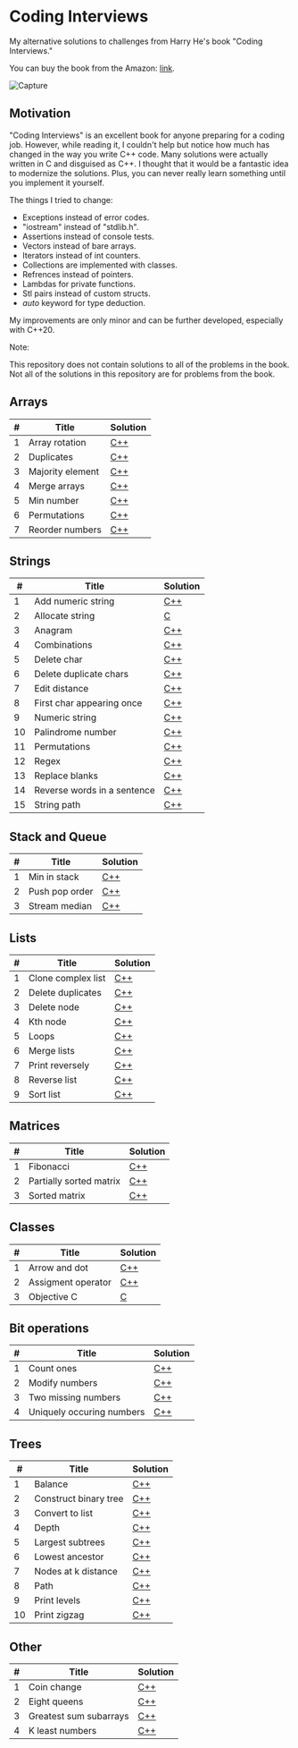 # Coding Interviews
My alternative solutions to challenges from Harry He's book "Coding Interviews."

You can buy the book from the Amazon: <a href="https://www.amazon.de/Coding-Interviews-Questions-Solutions-Programming/dp/1430247614">link</a>.

![Capture](https://user-images.githubusercontent.com/37275728/186154277-b2ef19e7-1d07-4e4f-8bb6-ba6887e05519.PNG)

## Motivation

"Coding Interviews" is an excellent book for anyone preparing for a coding job. However, while reading it, I couldn't help but notice how much has changed in the way you write C++ code. Many solutions were actually written in C and disguised as C++. I thought that it would be a fantastic idea to modernize the solutions. Plus, you can never really learn something until you implement it yourself.

The things I tried to change:

- Exceptions instead of error codes.
- "iostream" instead of "stdlib.h".
- Assertions instead of console tests.
- Vectors instead of bare arrays.
- Iterators instead of int counters.
- Collections are implemented with classes.
- Refrences instead of pointers.
- Lambdas for private functions.
- Stl pairs instead of custom structs.
- <i>auto</i> keyword for type deduction.

My improvements are only minor and can be further developed, especially with C++20.

Note:

This repository does not contain solutions to all of the problems in the book.
Not all of the solutions in this repository are for problems from the book.

## Arrays

<table>
    <thead>
        <tr>
            <th>#</th>
            <th>Title</th>
            <th>Solution</th>
        </tr>
    </thead>
    <tbody>
        <tr>
            <td>1</td>
            <td>Array rotation</td>
            <td><a href="https://github.com/djeada/CodingInterviews/blob/master/src/1_Arrays/array_rotation.cpp">C++</a></td>
        </tr>
        <tr>
            <td>2</td>
            <td>Duplicates</td>
            <td><a href="https://github.com/djeada/CodingInterviews/blob/master/src/1_Arrays/duplicates.cpp">C++</a></td>
        </tr>
        <tr>
            <td>3</td>
            <td>Majority element</td>
            <td><a href="https://github.com/djeada/CodingInterviews/blob/master/src/1_Arrays/majority_element.cpp">C++</a></td>
        </tr>
        <tr>
            <td>4</td>
            <td>Merge arrays</td>
            <td><a href="https://github.com/djeada/CodingInterviews/blob/master/src/1_Arrays/merge_arrays.cpp">C++</a></td>
        </tr>
        <tr>
            <td>5</td>
            <td>Min number</td>
            <td><a href="https://github.com/djeada/CodingInterviews/blob/master/src/1_Arrays/min_number.cpp">C++</a></td>
        </tr>
        <tr>
            <td>6</td>
            <td>Permutations</td>
            <td><a href="https://github.com/djeada/CodingInterviews/blob/master/src/1_Arrays/permutations.cpp">C++</a></td>
        </tr>
        <tr>
            <td>7</td>
            <td>Reorder numbers</td>
            <td><a href="https://github.com/djeada/CodingInterviews/blob/master/src/1_Arrays/reorder_numbers.cpp">C++</a></td>
        </tr>
    </tbody>
</table>

## Strings

<table>
    <thead>
        <tr>
            <th>#</th>
            <th>Title</th>
            <th>Solution</th>
        </tr>
    </thead>
    <tbody>
        <tr>
            <td>1</td>
            <td>Add numeric string</td>
            <td><a href="https://github.com/djeada/CodingInterviews/blob/master/src/2_Strings/add_numeric_string.cpp">C++</a></td>
        </tr>
        <tr>
            <td>2</td>
            <td>Allocate string</td>
            <td><a href="https://github.com/djeada/CodingInterviews/blob/master/src/2_Strings/allocate_str.c">C</a></td>
        </tr>
        <tr>
            <td>3</td>
            <td>Anagram</td>
            <td><a href="https://github.com/djeada/CodingInterviews/blob/master/src/2_Strings/anagram.cpp">C++</a></td>
        </tr>
        <tr>
            <td>4</td>
            <td>Combinations</td>
            <td><a href="https://github.com/djeada/CodingInterviews/blob/master/src/2_Strings/combinations.cpp">C++</a></td>
        </tr>
        <tr>
            <td>5</td>
            <td>Delete char</td>
            <td><a href="https://github.com/djeada/CodingInterviews/blob/master/src/2_Strings/delete_char.cpp">C++</a></td>
        </tr>
        <tr>
            <td>6</td>
            <td>Delete duplicate chars</td>
            <td><a href="https://github.com/djeada/CodingInterviews/blob/master/src/2_Strings/delete_duplicate_chars.cpp">C++</a></td>
        </tr>
        <tr>
            <td>7</td>
            <td>Edit distance</td>
            <td><a href="https://github.com/djeada/CodingInterviews/blob/master/src/2_Strings/edit_distance.cpp">C++</a></td>
        </tr>
        <tr>
            <td>8</td>
            <td>First char appearing once</td>
            <td><a href="https://github.com/djeada/CodingInterviews/blob/master/src/2_Strings/first_char_appearing_once.cpp">C++</a></td>
        </tr>
        <tr>
            <td>9</td>
            <td>Numeric string</td>
            <td><a href="https://github.com/djeada/CodingInterviews/blob/master/src/2_Strings/numeric_string.cpp">C++</a></td>
        </tr>
        <tr>
            <td>10</td>
            <td>Palindrome number</td>
            <td><a href="https://github.com/djeada/CodingInterviews/blob/master/src/2_Strings/palindrome_number.cpp">C++</a></td>
        </tr>
        <tr>
            <td>11</td>
            <td>Permutations</td>
            <td><a href="https://github.com/djeada/CodingInterviews/blob/master/src/2_Strings/permutations.cpp">C++</a></td>
        </tr>
        <tr>
            <td>12</td>
            <td>Regex</td>
            <td><a href="https://github.com/djeada/CodingInterviews/blob/master/src/2_Strings/regex.cpp">C++</a></td>
        </tr>
        <tr>
            <td>13</td>
            <td>Replace blanks</td>
            <td><a href="https://github.com/djeada/CodingInterviews/blob/master/src/2_Strings/replace_blanks.cpp">C++</a></td>
        </tr>
        <tr>
            <td>14</td>
            <td>Reverse words in a sentence</td>
            <td><a href="https://github.com/djeada/CodingInterviews/blob/master/src/2_Strings/reverse_words_in_sentence.cpp">C++</a></td>
        </tr>
        <tr>
            <td>15</td>
            <td>String path</td>
            <td><a href="https://github.com/djeada/CodingInterviews/blob/master/src/2_Strings/string_path.cpp">C++</a></td>
        </tr>
    </tbody>
</table>

## Stack and Queue

<table>
    <thead>
        <tr>
            <th>#</th>
            <th>Title</th>
            <th>Solution</th>
        </tr>
    </thead>
    <tbody>
        <tr>
            <td>1</td>
            <td>Min in stack</td>
            <td><a href="https://github.com/djeada/CodingInterviews/blob/master/src/3_Stack_Queue/min_in_stack.cpp">C++</a></td>
        </tr>
        <tr>
            <td>2</td>
            <td>Push pop order</td>
            <td><a href="https://github.com/djeada/CodingInterviews/blob/master/src/3_Stack_Queue/stack_push_pop_order.cpp">C++</a></td>
        </tr>
        <tr>
            <td>3</td>
            <td>Stream median</td>
            <td><a href="https://github.com/djeada/CodingInterviews/blob/master/src/3_Stack_Queue/stream_median.cpp">C++</a></td>
        </tr>
    </tbody>
</table>

## Lists

<table>
    <thead>
        <tr>
            <th>#</th>
            <th>Title</th>
            <th>Solution</th>
        </tr>
    </thead>
    <tbody>
        <tr>
            <td>1</td>
            <td>Clone complex list</td>
            <td><a href="https://github.com/djeada/CodingInterviews/blob/master/src/4_Lists/clone_complex_list.cpp">C++</a></td>
        </tr>
        <tr>
            <td>2</td>
            <td>Delete duplicates</td>
            <td><a href="https://github.com/djeada/CodingInterviews/blob/master/src/4_Lists/delete_duplicates.cpp">C++</a></td>
        </tr>
        <tr>
            <td>3</td>
            <td>Delete node</td>
            <td><a href="https://github.com/djeada/CodingInterviews/blob/master/src/4_Lists/delete_node.cpp">C++</a></td>
        </tr>
        <tr>
            <td>4</td>
            <td>Kth node</td>
            <td><a href="https://github.com/djeada/CodingInterviews/blob/master/src/4_Lists/kth_node.cpp">C++</a></td>
        </tr>
        <tr>
            <td>5</td>
            <td>Loops</td>
            <td><a href="https://github.com/djeada/CodingInterviews/blob/master/src/4_Lists/loops.cpp">C++</a></td>
        </tr>
        <tr>
            <td>6</td>
            <td>Merge lists</td>
            <td><a href="https://github.com/djeada/CodingInterviews/blob/master/src/4_Lists/merge.cpp">C++</a></td>
        </tr>
        <tr>
            <td>7</td>
            <td>Print reversely</td>
            <td><a href="https://github.com/djeada/CodingInterviews/blob/master/src/4_Lists/print_reversely.cpp">C++</a></td>
        </tr>
        <tr>
            <td>8</td>
            <td>Reverse list</td>
            <td><a href="https://github.com/djeada/CodingInterviews/blob/master/src/4_Lists/reverse_list.cpp">C++</a></td>
        </tr>
        <tr>
            <td>9</td>
            <td>Sort list</td>
            <td><a href="https://github.com/djeada/CodingInterviews/blob/master/src/4_Lists/sort.cpp">C++</a></td>
        </tr>
    </tbody>
</table>

## Matrices

<table>
    <thead>
        <tr>
            <th>#</th>
            <th>Title</th>
            <th>Solution</th>
        </tr>
    </thead>
    <tbody>
        <tr>
            <td>1</td>
            <td>Fibonacci</td>
            <td><a href="https://github.com/djeada/CodingInterviews/blob/master/src/5_Matrices/fibonacci.cpp">C++</a></td>
        </tr>
        <tr>
            <td>2</td>
            <td>Partially sorted matrix</td>
            <td><a href="https://github.com/djeada/CodingInterviews/blob/master/src/5_Matrices/partially_sorted_matrix.cpp">C++</a></td>
        </tr>
        <tr>
            <td>3</td>
            <td>Sorted matrix</td>
            <td><a href="https://github.com/djeada/CodingInterviews/blob/master/src/5_Matrices/sorted_matrix.cpp">C++</a></td>
        </tr>
    </tbody>
</table>

## Classes

<table>
    <thead>
        <tr>
            <th>#</th>
            <th>Title</th>
            <th>Solution</th>
        </tr>
    </thead>
    <tbody>
        <tr>
            <td>1</td>
            <td>Arrow and dot</td>
            <td><a href="https://github.com/djeada/CodingInterviews/blob/master/src/6_Classes/arrow_and_dot.cpp">C++</a></td>
        </tr>
        <tr>
            <td>2</td>
            <td>Assigment operator</td>
            <td><a href="https://github.com/djeada/CodingInterviews/blob/master/src/6_Classes/assigment_operator.cpp">C++</a></td>
        </tr>
        <tr>
            <td>3</td>
            <td>Objective C</td>
            <td><a href="https://github.com/djeada/CodingInterviews/blob/master/src/6_Classes/objective_c.c">C</a></td>
        </tr>
    </tbody>
</table>

## Bit operations

<table>
    <thead>
        <tr>
            <th>#</th>
            <th>Title</th>
            <th>Solution</th>
        </tr>
    </thead>
    <tbody>
        <tr>
            <td>1</td>
            <td>Count ones</td>
            <td><a href="https://github.com/djeada/CodingInterviews/blob/master/src/7_Bit_Operations/count_ones.cpp">C++</a></td>
        </tr>
        <tr>
            <td>2</td>
            <td>Modify numbers</td>
            <td><a href="https://github.com/djeada/CodingInterviews/blob/master/src/7_Bit_Operations/modify_number.cpp">C++</a></td>
        </tr>
        <tr>
            <td>3</td>
            <td>Two missing numbers</td>
            <td><a href="https://github.com/djeada/CodingInterviews/blob/master/src/7_Bit_Operations/two_missing_numbers.cpp">C++</a></td>
        </tr>
        <tr>
            <td>4</td>
            <td>Uniquely occuring numbers</td>
            <td><a href="https://github.com/djeada/CodingInterviews/blob/master/src/7_Bit_Operations/uniquely_occuring_numbers.cpp">C++</a></td>
        </tr>
    </tbody>
</table>

## Trees

<table>
    <thead>
        <tr>
            <th>#</th>
            <th>Title</th>
            <th>Solution</th>
        </tr>
    </thead>
    <tbody>
        <tr>
            <td>1</td>
            <td>Balance</td>
            <td><a href="https://github.com/djeada/CodingInterviews/blob/master/src/8_Trees/balance.cpp">C++</a></td>
        </tr>
        <tr>
            <td>2</td>
            <td>Construct binary tree</td>
            <td><a href="https://github.com/djeada/CodingInterviews/blob/master/src/8_Trees/construct_binary_tree.cpp">C++</a></td>
        </tr>
        <tr>
            <td>3</td>
            <td>Convert to list</td>
            <td><a href="https://github.com/djeada/CodingInterviews/blob/master/src/8_Trees/convert_to_list.cpp">C++</a></td>
        </tr>
        <tr>
            <td>4</td>
            <td>Depth</td>
            <td><a href="https://github.com/djeada/CodingInterviews/blob/master/src/8_Trees/depth.cpp">C++</a></td>
        </tr>
        <tr>
            <td>5</td>
            <td>Largest subtrees</td>
            <td><a href="https://github.com/djeada/CodingInterviews/blob/master/src/8_Trees/largest_subtrees.cpp">C++</a></td>
        </tr>
        <tr>
            <td>6</td>
            <td>Lowest ancestor</td>
            <td><a href="https://github.com/djeada/CodingInterviews/blob/master/src/8_Trees/lowest_ancestor.cpp">C++</a></td>
        </tr>
        <tr>
            <td>7</td>
            <td>Nodes at k distance</td>
            <td><a href="https://github.com/djeada/CodingInterviews/blob/master/src/8_Trees/nodes_at_k_distance.cpp">C++</a></td>
        </tr>
        <tr>
            <td>8</td>
            <td>Path</td>
            <td><a href="https://github.com/djeada/CodingInterviews/blob/master/src/8_Trees/path.cpp">C++</a></td>
        </tr>
        <tr>
            <td>9</td>
            <td>Print levels</td>
            <td><a href="https://github.com/djeada/CodingInterviews/blob/master/src/8_Trees/print_levels.cpp">C++</a></td>
        </tr>
        <tr>
            <td>10</td>
            <td>Print zigzag</td>
            <td><a href="https://github.com/djeada/CodingInterviews/blob/master/src/8_Trees/print_zigzag.cpp">C++</a></td>
        </tr>
    </tbody>
</table>

## Other

<table>
    <thead>
        <tr>
            <th>#</th>
            <th>Title</th>
            <th>Solution</th>
        </tr>
    </thead>
    <tbody>
        <tr>
            <td>1</td>
            <td>Coin change</td>
            <td><a href="https://github.com/djeada/CodingInterviews/blob/master/src/9_Dynamic_Programming/coin_change.cpp">C++</a></td>
        </tr>
        <tr>
            <td>2</td>
            <td>Eight queens</td>
            <td><a href="https://github.com/djeada/CodingInterviews/blob/master/src/9_Dynamic_Programming/eight_queens.cpp">C++</a></td>
        </tr>
        <tr>
            <td>3</td>
            <td>Greatest sum subarrays</td>
            <td><a href="https://github.com/djeada/CodingInterviews/blob/master/src/9_Dynamic_Programming/greatest_sum_subarrays.cpp">C++</a></td>
        </tr>
        <tr>
            <td>4</td>
            <td>K least numbers</td>
            <td><a href="https://github.com/djeada/CodingInterviews/blob/master/src/9_Dynamic_Programming/k_least_numbers.cpp">C++</a></td>
        </tr>
    </tbody>
</table>
